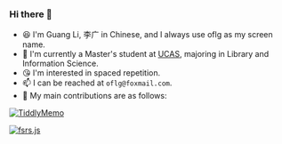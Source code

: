 ### Hi there 👋

- 😆 I'm Guang Li, 李广 in Chinese, and I always use oflg as my screen name.
- 🏫 I'm currently a Master's student at [UCAS](https://www.ucas.ac.cn/ "University of Chinese Academy of Sciences"), majoring in Library and Information Science.
- 😘 I'm interested in spaced repetition.
- 📫 I can be reached at `oflg@foxmail.com`.
- 👯 My main contributions are as follows:

[![TiddlyMemo](https://github-readme-stats.vercel.app/api/pin/?username=oflg&repo=TiddlyMemo&show_icons=true&theme=dark)](https://github.com/oflg/TiddlyMemo)

[![fsrs.js](https://github-readme-stats.vercel.app/api/pin/?username=open-spaced-repetition&repo=fsrs.js&show_icons=true&theme=dark)](https://github.com/open-spaced-repetition/fsrs.js)
